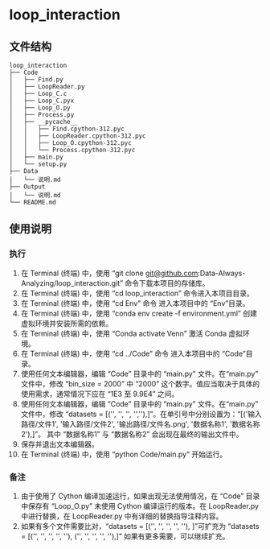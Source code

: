 # loop_interaction

## 文件结构
    loop_interaction
    ├── Code
    │   ├── Find.py
    │   ├── LoopReader.py
    │   ├── Loop_C.c
    │   ├── Loop_C.pyx
    │   ├── Loop_O.py
    │   ├── Process.py
    │   ├── __pycache__
    │   │   ├── Find.cpython-312.pyc
    │   │   ├── LoopReader.cpython-312.pyc
    │   │   ├── Loop_O.cpython-312.pyc
    │   │   └── Process.cpython-312.pyc
    │   ├── main.py
    │   └── setup.py
    ├── Data
    │   └── 说明.md
    ├── Output
    │   └── 说明.md
    └── README.md

## 使用说明
### 执行
1. 在 Terminal (终端) 中，使用 “git clone git@github.com:Data-Always-Analyzing/loop_interaction.git” 命令下载本项目的存储库。
2. 在 Terminal (终端) 中，使用 “cd loop_interaction” 命令进入本项目目录。
3. 在 Terminal (终端) 中，使用 “cd Env” 命令 进入本项目中的 “Env”目录。
4. 在 Terminal (终端) 中，使用 “conda env create -f environment.yml” 创建虚拟环境并安装所需的依赖。
5. 在 Terminal (终端) 中，使用 “Conda activate Venn” 激活 Conda 虚拟环境。
6. 在 Terminal (终端) 中，使用 “cd ../Code” 命令 进入本项目中的 “Code”目录。
7. 使用任何文本编辑器，编辑 “Code” 目录中的 “main.py” 文件。在“main.py” 文件中，修改 “bin_size = 2000” 中 “2000” 这个数字。值应当取决于具体的使用需求，通常情况下应在 “1E3 至  9.9E4” 之间。
8. 使用任何文本编辑器，编辑 “Code” 目录中的 “main.py” 文件。在“main.py” 文件中，修改 “datasets = [('', '', '', '',''),]”。在单引号中分别设置为：“[('输入路径/文件1', '输入路径/文件2', '输出路径/文件名.png', '数据名称1', '数据名称2'),]”。 其中 “数据名称1” 与 “数据名称2” 会出现在最终的输出文件中。
9. 保存并退出文本编辑器。
10. 在 Terminal (终端) 中，使用 “python Code/main.py” 开始运行。
### 备注
1. 由于使用了 Cython 编译加速运行，如果出现无法使用情况，在 “Code” 目录中保存有 “Loop_O.py” 未使用 Cython 编译运行的版本。在 LoopReader.py 中进行替换，在  LoopReader.py 中有详细的替换指导注释内容。
2. 如果有多个文件需要比对，“datasets = [('', '', '', '', ''), ]”可扩充为 “datasets = [('', '', '', '', ''), ('', '', '', '', ''),]” 如果有更多需要，可以继续扩充。


